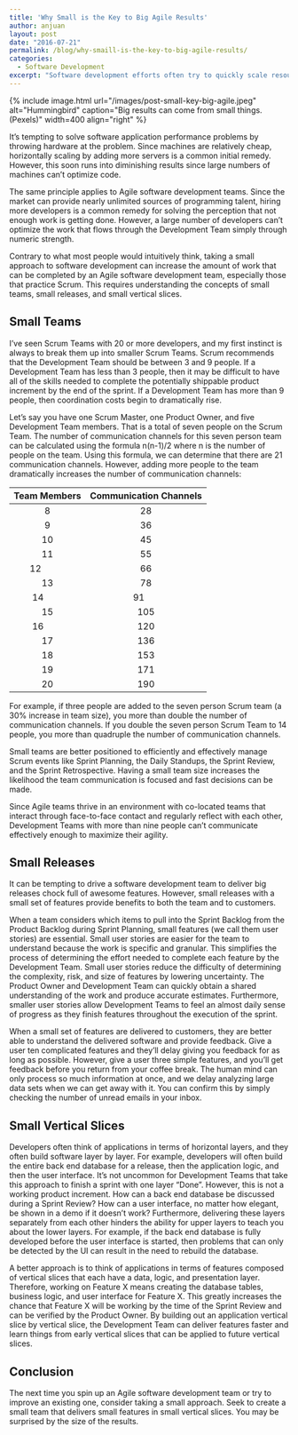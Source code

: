 ```yaml
---
title: 'Why Small is the Key to Big Agile Results'
author: anjuan
layout: post
date: "2016-07-21"
permalink: /blog/why-smaill-is-the-key-to-big-agile-results/
categories:
  - Software Development
excerpt: "Software development efforts often try to quickly scale resources in order to speed the pace of development. Hoewever, taking a small approach can often yield better results."
---
```


{% include image.html url="/images/post-small-key-big-agile.jpeg" alt="Hummingbird" caption="Big results can come from small things. (Pexels)" width=400 align="right" %}

It’s tempting to solve software application performance problems by throwing hardware at the problem. Since machines are relatively cheap, horizontally scaling by adding more servers is a common initial remedy. However, this soon runs into diminishing results since large numbers of machines can’t optimize code.

The same principle applies to Agile software development teams. Since the market can provide nearly unlimited sources of programming talent, hiring more developers is a common remedy for solving the perception that not enough work is getting done. However, a large number of developers can’t optimize the work that flows through the Development Team simply through numeric strength.

Contrary to what most people would intuitively think, taking a small approach to software development can increase the amount of work that can be completed by an Agile software development team, especially those that practice Scrum. This requires understanding the concepts of small teams, small releases, and small vertical slices.

## Small Teams

I’ve seen Scrum Teams with 20 or more developers, and my first instinct is always to break them up into smaller Scrum Teams. Scrum recommends that the Development Team should be between 3 and 9 people. If a Development Team has less than 3 people, then it may be difficult to have all of the skills needed to complete the potentially shippable product increment by the end of the sprint. If a Development Team has more than 9 people, then coordination costs begin to dramatically rise.

Let’s say you have one Scrum Master, one Product Owner, and five Development Team members. That is a total of seven people on the Scrum Team. The number of communication channels for this seven person team can be calculated using the formula n(n-1)/2 where n is the number of people on the team. Using this formula, we can determine that there are 21 communication channels. However, adding more people to the team dramatically increases the number of communication channels:


|Team Members  | Communication Channels|
|:------------:|:---------------------:|
|  8           |       28              |
|  9           |       36              |
| 10	         |       45              | 
| 11	         |       55              |
| 12           |       66              |
| 13           |       78              |
| 14	         |       91              |
| 15	         |      105              |
| 16	         |      120              | 
| 17	         |      136              |
| 18	         |      153              |
| 19	         |      171              |
| 20	         |      190              |

For example, if three people are added to the seven person Scrum team (a 30% increase in team size), you more than double the number of communication channels. If you double the seven person Scrum Team to 14 people, you more than quadruple the number of communication channels.

Small teams are better positioned to efficiently and effectively manage Scrum events like Sprint Planning, the Daily Standups, the Sprint Review, and the Sprint Retrospective. Having a small team size increases the likelihood the team communication is focused and fast decisions can be made.

Since Agile teams thrive in an environment with co-located teams that interact through face-to-face contact and regularly reflect with each other, Development Teams with more than nine people can’t communicate effectively enough to maximize their agility.

## Small Releases

It can be tempting to drive a software development team to deliver big releases chock full of awesome features. However, small releases with a small set of features provide benefits to both the team and to customers.

When a team considers which items to pull into the Sprint Backlog from the Product Backlog during Sprint Planning, small features (we call them user stories) are essential. Small user stories are easier for the team to understand because the work is specific and granular. This simplifies the process of determining the effort needed to complete each feature by the Development Team. Small user stories reduce the difficulty of determining the complexity, risk, and size of features by lowering uncertainty. The Product Owner and Development Team can quickly obtain a shared understanding of the work and produce accurate estimates. Furthermore, smaller user stories allow Development Teams to feel an almost daily sense of progress as they finish features throughout the execution of the sprint.

When a small set of features are delivered to customers, they are better able to understand the delivered software and provide feedback. Give a user ten complicated features and they’ll delay giving you feedback for as long as possible. However, give a user three simple features, and you’ll get feedback before you return from your coffee break. The human mind can only process so much information at once, and we delay analyzing large data sets when we can get away with it. You can confirm this by simply checking the number of unread emails in your inbox.

## Small Vertical Slices

Developers often think of applications in terms of horizontal layers, and they often build software layer by layer. For example, developers will often build the entire back end database for a release, then the application logic, and then the user interface. It’s not uncommon for Development Teams that take this approach to finish a sprint with one layer “Done”. However, this is not a working product increment. How can a back end database be discussed during a Sprint Review? How can a user interface, no matter how elegant, be shown in a demo if it doesn’t work? Furthermore, delivering these layers separately from each other hinders the ability for upper layers to teach you about the lower layers. For example, if the back end database is fully developed before the user interface is started, then problems that can only be detected by the UI can result in the need to rebuild the database.

A better approach is to think of applications in terms of features composed of vertical slices that each have a data, logic, and presentation layer. Therefore, working on Feature X means creating the database tables, business logic, and user interface for Feature X. This greatly increases the chance that Feature X will be working by the time of the Sprint Review and can be verified by the Product Owner. By building out an application vertical slice by vertical slice, the Development Team can deliver features faster and learn things from early vertical slices that can be applied to future vertical slices.

## Conclusion

The next time you spin up an Agile software development team or try to improve an existing one, consider taking a small approach. Seek to create a small team that delivers small features in small vertical slices. You may be surprised by the size of the results.
